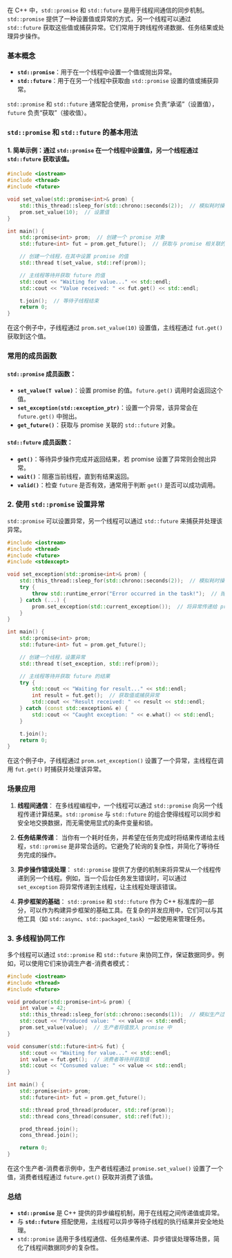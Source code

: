 在 C++ 中，`std::promise` 和 `std::future` 是用于线程间通信的同步机制。`std::promise` 提供了一种设置值或异常的方式，另一个线程可以通过 `std::future` 获取这些值或捕获异常。它们常用于跨线程传递数据、任务结果或处理异步操作。

### 基本概念
- **`std::promise`**：用于在一个线程中设置一个值或抛出异常。
- **`std::future`**：用于在另一个线程中获取由 `std::promise` 设置的值或捕获异常。

`std::promise` 和 `std::future` 通常配合使用，`promise` 负责“承诺”（设置值），`future` 负责“获取”（接收值）。

### `std::promise` 和 `std::future` 的基本用法

#### 1. 简单示例：通过 `std::promise` 在一个线程中设置值，另一个线程通过 `std::future` 获取该值。

```cpp
#include <iostream>
#include <thread>
#include <future>

void set_value(std::promise<int>& prom) {
    std::this_thread::sleep_for(std::chrono::seconds(2));  // 模拟耗时操作
    prom.set_value(10);  // 设置值
}

int main() {
    std::promise<int> prom;  // 创建一个 promise 对象
    std::future<int> fut = prom.get_future();  // 获取与 promise 相关联的 future 对象

    // 创建一个线程，在其中设置 promise 的值
    std::thread t(set_value, std::ref(prom));

    // 主线程等待并获取 future 的值
    std::cout << "Waiting for value..." << std::endl;
    std::cout << "Value received: " << fut.get() << std::endl;

    t.join();  // 等待子线程结束
    return 0;
}
```
在这个例子中，子线程通过 `prom.set_value(10)` 设置值，主线程通过 `fut.get()` 获取到这个值。

### 常用的成员函数

#### `std::promise` 成员函数：
- **`set_value(T value)`**：设置 promise 的值。`future.get()` 调用时会返回这个值。
- **`set_exception(std::exception_ptr)`**：设置一个异常，该异常会在 `future.get()` 中抛出。
- **`get_future()`**：获取与 promise 关联的 `std::future` 对象。

#### `std::future` 成员函数：
- **`get()`**：等待异步操作完成并返回结果，若 promise 设置了异常则会抛出异常。
- **`wait()`**：阻塞当前线程，直到有结果返回。
- **`valid()`**：检查 `future` 是否有效，通常用于判断 `get()` 是否可以成功调用。

### 2. 使用 `std::promise` 设置异常
`std::promise` 可以设置异常，另一个线程可以通过 `std::future` 来捕获并处理该异常。

```cpp
#include <iostream>
#include <thread>
#include <future>
#include <stdexcept>

void set_exception(std::promise<int>& prom) {
    std::this_thread::sleep_for(std::chrono::seconds(2));  // 模拟耗时操作
    try {
        throw std::runtime_error("Error occurred in the task!");  // 抛出异常
    } catch (...) {
        prom.set_exception(std::current_exception());  // 将异常传递给 promise
    }
}

int main() {
    std::promise<int> prom;
    std::future<int> fut = prom.get_future();

    // 创建一个线程，设置异常
    std::thread t(set_exception, std::ref(prom));

    // 主线程等待并获取 future 的结果
    try {
        std::cout << "Waiting for result..." << std::endl;
        int result = fut.get();  // 获取值或捕获异常
        std::cout << "Result received: " << result << std::endl;
    } catch (const std::exception& e) {
        std::cout << "Caught exception: " << e.what() << std::endl;
    }

    t.join();
    return 0;
}
```
在这个例子中，子线程通过 `prom.set_exception()` 设置了一个异常，主线程在调用 `fut.get()` 时捕获并处理该异常。

### 场景应用

1. **线程间通信**：
   在多线程编程中，一个线程可以通过 `std::promise` 向另一个线程传递计算结果。`std::promise` 与 `std::future` 的组合使得线程可以同步和安全地交换数据，而无需使用显式的条件变量和锁。

2. **任务结果传递**：
   当你有一个耗时任务，并希望在任务完成时将结果传递给主线程，`std::promise` 是非常合适的。它避免了轮询的复杂性，并简化了等待任务完成的操作。

3. **异步操作错误处理**：
   `std::promise` 提供了方便的机制来将异常从一个线程传递到另一个线程。例如，当一个后台任务发生错误时，可以通过 `set_exception` 将异常传递到主线程，让主线程处理该错误。

4. **异步框架的基础**：
   `std::promise` 和 `std::future` 作为 C++ 标准库的一部分，可以作为构建异步框架的基础工具。在复杂的并发应用中，它们可以与其他工具（如 `std::async`、`std::packaged_task`）一起使用来管理任务。

### 3. 多线程协同工作
多个线程可以通过 `std::promise` 和 `std::future` 来协同工作，保证数据同步。例如，可以使用它们来协调生产者-消费者模式：

```cpp
#include <iostream>
#include <thread>
#include <future>

void producer(std::promise<int>& prom) {
    int value = 42;
    std::this_thread::sleep_for(std::chrono::seconds(1));  // 模拟生产过程
    std::cout << "Produced value: " << value << std::endl;
    prom.set_value(value);  // 生产者将值放入 promise 中
}

void consumer(std::future<int>& fut) {
    std::cout << "Waiting for value..." << std::endl;
    int value = fut.get();  // 消费者等待并获取值
    std::cout << "Consumed value: " << value << std::endl;
}

int main() {
    std::promise<int> prom;
    std::future<int> fut = prom.get_future();

    std::thread prod_thread(producer, std::ref(prom));
    std::thread cons_thread(consumer, std::ref(fut));

    prod_thread.join();
    cons_thread.join();

    return 0;
}
```
在这个生产者-消费者示例中，生产者线程通过 `promise.set_value()` 设置了一个值，消费者线程通过 `future.get()` 获取并消费了该值。

### 总结
- **`std::promise`** 是 C++ 提供的异步编程机制，用于在线程之间传递值或异常。
- 与 **`std::future`** 搭配使用，主线程可以异步等待子线程的执行结果并安全地处理。
- `std::promise` 适用于多线程通信、任务结果传递、异步错误处理等场景，简化了线程间数据同步的复杂性。
